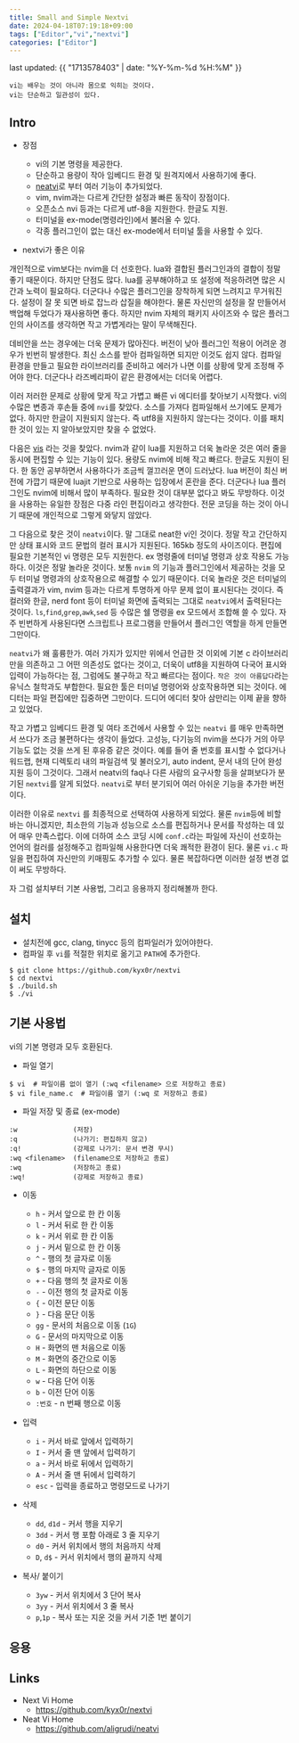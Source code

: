 ```yaml
---
title: Small and Simple Nextvi
date: 2024-04-18T07:19:18+09:00
tags: ["Editor","vi","nextvi"]
categories: ["Editor"]
---
```


last updated: {{ "1713578403" | date: "%Y-%m-%d %H:%M" }}

```
vi는 배우는 것이 아니라 몸으로 익히는 것이다.
vi는 단순하고 일관성이 있다.
```

## Intro

* 장점
	- vi의 기본 명령을 제공한다.
	- 단순하고 용량이 작아 임베디드 환경 및 원격지에서 사용하기에 좋다.
	- [neatvi](neatvi)로 부터 여러 기능이 추가되었다.
	- vim, nvim과는 다르게 간단한 설정과 빠른 동작이 장점이다.
	- 오픈소스 nvi 등과는 다르게 utf-8을 지원한다. 한글도 지원.
	- 터미널을 ex-mode(명령라인)에서 불러올 수 있다.
	- 각종 플러그인이 없는 대신 ex-mode에서 터미널 툴을 사용할 수 있다.
	
	
* nextvi가 좋은 이유

개인적으로 vim보다는 nvim을 더 선호한다. lua와 결합된 플러그인과의 결합이 정말 좋기 
때문이다. 하지만 단점도 많다. lua를 공부해야하고 또 설정에 적응하려면 많은 시간과 노력이 
필요하다. 더군다나 수많은 플러그인을 장착하게 되면 느려지고 무거워진다. 설정이 잘 못 
되면 바로 잡느라 삽질을 해야한다. 물론 자신만의 설정을 잘 만들어서 백업해 두었다가 
재사용하면 좋다. 하지만 nvim 자체의 패키지 사이즈와 수 많은 플러그인의 사이즈를 생각하면 
작고 가볍게라는 말이 무색해진다.

데비안을 쓰는 경우에는 더욱 문제가 많아진다. 버전이 낮아 플러그인 적용이 어려운 경우가 
빈번히 발생한다. 최신 소스를 받아 컴파일하면 되지만 이것도 쉽지 않다. 컴파일 환경을 
만들고 필요한 라이브러리를 준비하고 에러가 나면 이를 상황에 맞게 조정해 주어야 한다. 
더군다나 라즈베리파이 같은 환경에서는 더더욱 어렵다. 

이러 저러한 문제로 상황에 맞게 작고 가볍고 빠른 vi 에디터를 찾아보기 시작했다. vi의 
수많은 변종과 후손들 중에 `nvi`를 찾았다. 소스를 가져다 컴파일해서 쓰기에도 문제가 
없다. 하지만 한글이 지원되지 않는다. 즉 utf8을 지원하지 않는다는 것이다. 이를 패치한 
것이 있는 지 알아보았지만 찾을 수 없었다.

다음은 [vis](vis) 라는 것을 찾았다. nvim과 같이 lua를 지원하고 더욱 놀라운 것은 여러 
줄을 동시에 편집할 수 있는 기능이 있다. 용량도 nvim에 비해 작고 빠르다. 한글도 지원이 
된다. 한 동안 공부하면서 사용하다가 조금씩 껄끄러운 면이 드러났다. lua 버전이 최신 
버전에 가깝기 때문에 luajit 기반으로 사용하는 입장에서 혼란을 준다. 더군다나 lua 플러그인도 
nvim에 비해서 많이 부족하다. 필요한 것이 대부분 없다고 봐도 무방하다. 이것을 사용하는 
유일한 장점은 다중 라인 편집이라고 생각한다. 전문 코딩을 하는 것이 아니기 때문에 개인적으로 
그렇게 와닿지 않았다.

그 다음으로 찾은 것이 `neatvi`이다. 말 그대로 neat한 vi인 것이다. 정말 작고 간단하지만 
상태 표시와 코드 문법의 컬러 표시가 지원된다.  165kb 정도의 사이즈이다. 편집에 필요한 기본적인 
vi 명령은 모두 지원한다.  ex 명령줄에 터미널 명령과 상호 작용도 가능하다. 이것은 정말 
놀라운 것이다. 보통 `nvim` 의 기능과 플러그인에서 제공하는 것을 모두 터미널 명령과의 상호작용으로 
해결할 수 있기 때문이다. 더욱 놀라운 것은 터미널의 출력결과가 vim, nvim 등과는 다르게 
투명하게 아무 문제 없이 표시된다는 것이다. 즉 컬러와 한글, nerd font 등이 터미널 화면에 출력되는 
그대로 `neatvi`에서 출력된다는 것이다. `ls`,`find`,`grep`,`awk`,`sed` 등 수많은 쉘 
명령을 ex 모드에서 조합해 쓸 수 있다. 자주 빈번하게 사용된다면 스크립트나 프로그램을 
만들어서 플러그인 역할을 하게 만들면 그만이다. 

`neatvi`가 왜 훌륭한가. 여러 가지가 있지만 위에서 언급한 것 이외에 기본 c 라이브러리만을 
의존하고 그 어떤 의존성도 없다는 것이고, 더욱이 utf8을 지원하여 다국어 표시와 입력이 
가능하다는 점, 그럼에도 불구하고 작고 빠르다는 점이다. `작은 것이 아름답다`라는 유닉스 
철학과도 부합한다. 필요한 툴은 터미널 명령어와 상호작용하면 되는 것이다. 에디터는 파일 
편집에만 집중하면 그만이다. 드디어 에디터 찾아 삼만리는 이제 끝을 향하고 있었다.

작고 가볍고 임베디드 환경 및 여타 조건에서 사용할 수 있는 `neatvi` 를 매우 만족하면서 
쓰다가 조금 불편하다는 생각이 들었다. 고성능, 다기능의 nvim을 쓰다가 거의 아무 기능도 
없는 것을 쓰게 된 후유증 같은 것이다. 예를 들어 줄 번호를 표시할 수 없다거나 워드랩, 
현재 디렉토리 내의 파일검색 및 불러오기, auto indent, 문서 내의 단어 완성 지원 등이 그것이다. 
그래서 neatvi의 faq나 다른 사람의 요구사항 등을 살펴보다가 분기된 `nextvi`를 알게 되었다. 
`neatvi`로 부터 분기되어 여러 아쉬운 기능을 추가한 버전이다.

이러한 이유로 `nextvi` 를 최종적으로 선택하여 사용하게 되었다. 물론 `nvim`등에 비할 
바는 아니겠지만, 최소한의 기능과 성능으로 소스를 편집하거나 문서를 작성하는 데 있어 
매우 만족스럽다. 이에 더하여 소스 코딩 시에 `conf.c`라는 파일에 자신이 선호하는 언어의 
컬러를 설정해주고 컴파일해 사용한다면 더욱 쾌적한 환경이 된다. 물론 `vi.c` 파일을 편집하여 
자신만의 키매핑도 추가할 수 있다. 물론 복잡하다면 이러한 설정 변경 없이 써도 무방하다.

자 그럼 설치부터 기본 사용법, 그리고 응용까지 정리해볼까 한다.


## 설치

* 설치전에 gcc, clang, tinycc 등의 컴파일러가 있어야한다.
* 컴파일 후 `vi`를 적절한 위치로 옮기고 `PATH`에 추가한다.

```console
$ git clone https://github.com/kyx0r/nextvi
$ cd nextvi
$ ./build.sh
$ ./vi
```

## 기본 사용법

vi의 기본 명령과 모두 호환된다.

* 파일 열기

```console
$ vi  # 파일이름 없이 열기 (:wq <filename> 으로 저장하고 종료)
$ vi file_name.c  # 파일이름 열기 (:wq 로 저장하고 종료)
```

* 파일 저장 및 종료 (ex-mode)

```vi
:w              (저장)
:q              (나가기: 편집하지 않고)
:q!             (강제로 나가기: 문서 변경 무시)
:wq <filename>  (filename으로 저장하고 종료)
:wq             (저장하고 종료)
:wq!            (강제로 저장하고 종료)
```

* 이동
	- `h` - 커서 앞으로 한 칸 이동
	- `l` - 커서 뒤로 한 칸 이동
	- `k` - 커서 위로 한 칸 이동
	- `j` - 커서 밑으로 한 칸 이동
	- `^` - 행의 첫 글자로 이동
	- `$` - 행의 마지막 글자로 이동
	- `+` - 다음 행의 첫 글자로 이동
	- `-` - 이전 행의 첫 글자로 이동
	- `{` - 이전 문단 이동
	- `}` - 다음 문단 이동
	- `gg` - 문서의 처음으로 이동 (`1G`)
	- `G` - 문서의 마지막으로 이동
	- `H` - 화면의 맨 처음으로 이동
	- `M` - 화면의 중간으로 이동
	- `L` - 화면의 하단으로 이동
	- `w` - 다음 단어 이동
	- `b` - 이전 단어 이동
	- `:번호` - n 번째 행으로 이동
 
* 입력
	- `i` - 커서 바로 앞에서 입력하기
	- `I` - 커서 줄 맨 앞에서 입력하기
	- `a` - 커서 바로 뒤에서 입력하기
	- `A` - 커서 줄 맨  뒤에서 입력하기
	- `esc` - 입력을 종료하고 명령모드로 나가기
 
* 삭제
	- `dd`, `d1d` - 커서 행을 지우기
	- `3dd` - 커서 행 포함 아래로 3 줄 지우기
	- `d0` - 커서 위치에서 행의 처음까지 삭제
	- `D`, `d$` - 커서 위치에서 행의 끝까지 삭제
 
* 복사/ 붙이기
	- `3yw` - 커서 위치에서 3 단어 복사
	- `3yy` - 커서 위치에서 3 줄 복사
	- `p`,`1p` - 복사 또는 지운 것을 커서 기준 1번 붙이기
	
## 응용


## Links

* Next Vi Home
	- <https://github.com/kyx0r/nextvi>
* Neat Vi Home
	- <https://github.com/aligrudi/neatvi>

